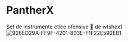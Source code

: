 
# PantherX
Set de instrumente etice ofensive 🐾 de wtshex1
![926ED29A-FF9F-4201-803E-F1F22E592EB1](https://github.com/user-attachments/assets/faf7f1bd-9cce-4a2b-8b1c-21a3a8b0aff3)
